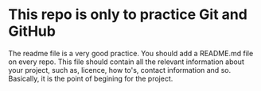 # This repo is only to practice Git and GitHub

The readme file is a very good practice. You should add a README.md file on every repo. This file should contain all the relevant information
about your project, such as, licence, how to's, contact information and so. Basically, it is the point of begining for the project.
